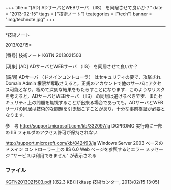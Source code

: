 ﻿+++
title = "[AD] ADサーバとWEBサーバ （IIS） を同居させて良いか？"
date = "2013-02-15"
ttags = ["技術ノート"]
tcategories = ["tech"]
banner = "img/technote.jpg"
+++

-----------------------------------------------------------------------------------------------------------------------------

*技術ノート

2013/02/15*


[番号]
技術ノート KGTN 2013021503

[現象]
[AD] ADサーバとWEBサーバ （IIS） を同居させて良いか？

[説明]
ADサーバ （ドメインコントローラ） はセキュリティの要で，攻撃され Domain
Admin
権限が奪取さえると，正規のアカウントで他のサーバにアクセス可能となり，極めて深刻な結果をもたらすことになります．このようなリスクを考えると，ADサーバとWEBサーバ
（IIS）
の同居は避けるべきです．またセキュリティ上の問題を無視することが出来る場合であっても，ADサーバとWEBサーバの同居は技術的な問題を引き起こすことがあり，十分な事前検証が必要となります．

参　考
<http://support.microsoft.com/kb/332097/ja>
DCPROMO 実行時に一部の IIS フォルダのアクセス許可が保持されない

<http://support.microsoft.com/kb/842493/ja>
Windows Server 2003 ベースのドメイン コントローラー上の IIS 6.0 Web
ページを参照するとエラー メッセージ "サービスは利用できません"
が表示される


### ファイル

 
 


[KGTN2013021503.pdf](http://techreport.kitasp.net/attachments/download/1205/KGTN2013021503.pdf)
 [(62.3 KB)] [kitasp 技術センター, 2013/02/15
13:05]


 


 

